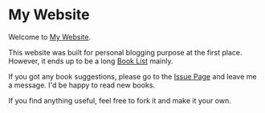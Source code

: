 # My Website

Welcome to [My Website](https://lovefluffy.github.io/myBlog/index.html).

This website was built for personal blogging purpose at the first place. However, it ends up to be a long [Book List](https://lovefluffy.github.io/myBlog/booknotes/myBooklist.html)  mainly.

If you got any book suggestions, please go to the [Issue Page](https://github.com/loveFluffy/myBlog/issues/new) and leave me a message. I'd be happy to read new books.

If you find anything useful, feel free to fork it and make it your own.